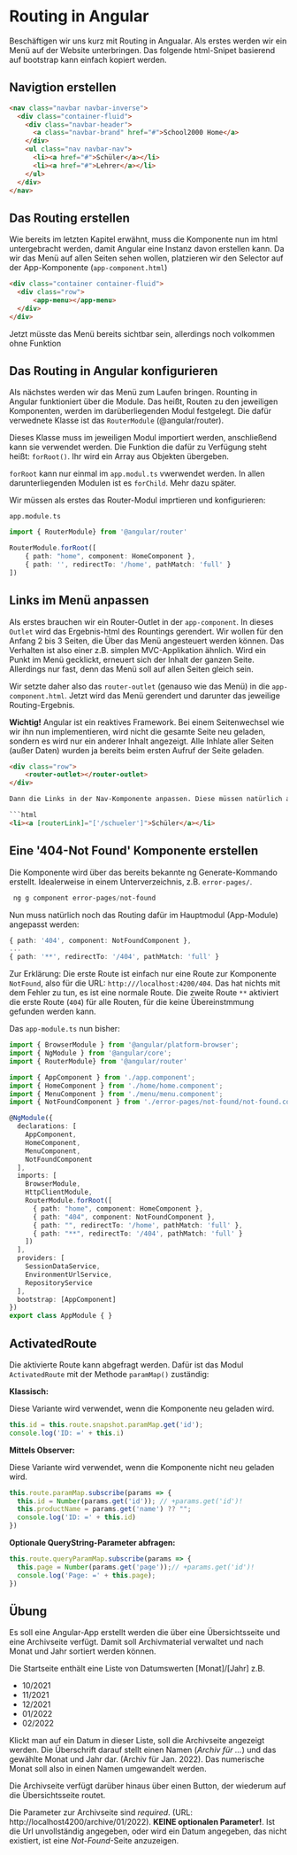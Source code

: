 # Routing in Angular

Beschäftigen wir uns kurz mit Routing in Angualar. Als erstes werden wir ein Menü auf der Website unterbringen. Das folgende html-Snipet basierend auf bootstrap kann einfach kopiert werden.

## Navigtion erstellen

```html
<nav class="navbar navbar-inverse">
  <div class="container-fluid">
    <div class="navbar-header">
      <a class="navbar-brand" href="#">School2000 Home</a>
    </div>
    <ul class="nav navbar-nav">
      <li><a href="#">Schüler</a></li>
      <li><a href="#">Lehrer</a></li>
    </ul>
  </div>
</nav>
```

## Das Routing erstellen

Wie bereits im letzten Kapitel erwähnt, muss die Komponente nun im html untergebracht werden, damit Angular eine Instanz davon erstellen kann. Da wir das Menü auf allen Seiten sehen wollen, platzieren wir den Selector auf der App-Komponente (`app-component.html`)

```html
<div class="container container-fluid">
  <div class="row">
      <app-menu></app-menu>
  </div>
</div>
```

Jetzt müsste das Menü bereits sichtbar sein, allerdings noch volkommen ohne Funktion

## Das Routing in Angular konfigurieren

Als nächstes werden wir das Menü zum Laufen bringen. Rounting in Angular funktioniert über die Module. Das heißt, Routen zu den jeweiligen Komponenten, werden im darüberliegenden Modul festgelegt. Die dafür verwednete Klasse ist das `RouterModule` (@angular/router).

Dieses Klasse muss im jeweiligen Modul importiert werden, anschließend kann sie verwendet werden. Die Funktion die dafür zu Verfügung steht heißt: `forRoot()`. Ihr wird ein Array aus Objekten übergeben.

`forRoot` kann nur einmal im `app.modul.ts` vwerwendet werden. In allen darunterliegenden Modulen ist es `forChild`. Mehr dazu später.

Wir müssen als erstes das Router-Modul imprtieren und konfigurieren:

`app.module.ts`

```typescript
import { RouterModule} from '@angular/router'
```

```typescript
RouterModule.forRoot([
    { path: "home", component: HomeComponent },
    { path: '', redirectTo: '/home', pathMatch: 'full' }
])
```

## Links im Menü anpassen

Als erstes brauchen wir ein Router-Outlet in der `app-component`. In dieses `Outlet` wird das Ergebnis-html des Rountings gerendert. Wir wollen für den Anfang 2 bis 3 Seiten, die Über das Menü angesteuert werden können. Das Verhalten ist also einer z.B. simplen MVC-Applikation ähnlich. Wird ein Punkt im Menü gecklickt, erneuert sich der Inhalt der ganzen Seite. Allerdings nur fast, denn das Menü soll auf allen Seiten gleich sein.

Wir setzte daher also das `router-outlet` (genauso wie das Menü) in die `app-component.html`. Jetzt wird das Menü gerendert und darunter das jeweilige Routing-Ergebnis.

**Wichtig!**
Angular ist ein reaktives Framework. Bei einem Seitenwechsel wie wir ihn nun implementieren, wird nicht die gesamte Seite neu geladen, sondern es wird nur ein anderer Inhalt angezeigt. Alle Inhlate aller Seiten (außer Daten) wurden ja bereits beim ersten Aufruf der Seite geladen.

```html
<div class="row">
    <router-outlet></router-outlet>
</div>

Dann die Links in der Nav-Komponente anpassen. Diese müssen natürlich auf ein Event-Bindig gesetzt werden. Ein Click ist ein Event, also Event-Binding.

```html
<li><a [routerLink]="['/schueler']">Schüler</a></li>
```

## Eine '404-Not Found' Komponente erstellen

Die Komponente wird über das bereits bekannte ng Generate-Kommando erstellt. Idealerweise in einem Unterverzeichnis, z.B. `error-pages/`.

```powershell
 ng g component error-pages/not-found
 ```

Nun muss natürlich noch das Routing dafür im Hauptmodul (App-Module) angepasst werden:

```typescript
{ path: '404', component: NotFoundComponent },
...
{ path: '**', redirectTo: '/404', pathMatch: 'full' }
```

Zur Erklärung: Die erste Route ist einfach nur eine Route zur Komponente `NotFound`, also für die URL: `http:///localhost:4200/404`. Das hat nichts mit dem Fehler zu tun, es ist eine normale Route. Die zweite Route `**` aktiviert die erste Route (`404`) für alle Routen, für die keine Übereinstmmung gefunden werden kann.

Das `app-module.ts` nun bisher:

```typescript
import { BrowserModule } from '@angular/platform-browser';
import { NgModule } from '@angular/core';
import { RouterModule} from '@angular/router'

import { AppComponent } from './app.component';
import { HomeComponent } from './home/home.component';
import { MenuComponent } from './menu/menu.component';
import { NotFoundComponent } from './error-pages/not-found/not-found.component';

@NgModule({
  declarations: [
    AppComponent,
    HomeComponent,
    MenuComponent,
    NotFoundComponent
  ],
  imports: [
    BrowserModule,
    HttpClientModule,
    RouterModule.forRoot([
      { path: "home", component: HomeComponent },
      { path: "404", component: NotFoundComponent },
      { path: "", redirectTo: '/home', pathMatch: 'full' },
      { path: "**", redirectTo: '/404', pathMatch: 'full' }
    ])
  ],
  providers: [
    SessionDataService,
    EnvironmentUrlService,
    RepositoryService
  ],
  bootstrap: [AppComponent]
})
export class AppModule { }
```
## ActivatedRoute

Die aktivierte Route kann abgefragt werden. Dafür ist das Modul `ActivatedRoute` mit der Methode `paramMap()` zuständig:

**Klassisch:**

Diese Variante wird verwendet, wenn die Komponente neu geladen wird.

```typescript
this.id = this.route.snapshot.paramMap.get('id');
console.log('ID: =' + this.i)
```

**Mittels Observer:**

Diese Variante wird verwendet, wenn die Komponente nicht neu geladen wird.

```typescript
this.route.paramMap.subscribe(params => {
  this.id = Number(params.get('id')); // +params.get('id')!
  this.productName = params.get('name') ?? "";
  console.log('ID: =' + this.id)
})
```
**Optionale QueryString-Parameter abfragen:**

```typescript
this.route.queryParamMap.subscribe(params => {
  this.page = Number(params.get('page'));// +params.get('id')!
  console.log('Page: =' + this.page);
})
```

## Übung

Es soll eine Angular-App erstellt werden die über eine Übersichtsseite und eine Archivseite verfügt. Damit soll Archivmaterial verwaltet und nach Monat und Jahr sortiert werden können.

Die Startseite enthält eine Liste von Datumswerten [Monat]/[Jahr]
z.B.
* 10/2021
* 11/2021
* 12/2021
* 01/2022
* 02/2022

Klickt man auf ein Datum in dieser Liste, soll die Archivseite angezeigt werden. Die Überschrift darauf stellt einen Namen (*Archiv für ...*) und das gewählte Monat und Jahr dar. (Archiv für Jan. 2022). Das numerische Monat soll also in einen Namen umgewandelt werden.

Die Archivseite verfügt darüber hinaus über einen Button, der wiederum auf die Übersichtsseite routet.

Die Parameter zur Archivseite sind *required*. (URL: http://localhost4200/archive/01/2022). **KEINE optionalen Parameter!**. Ist die Url unvollständig angegeben, oder wird ein Datum angegeben, das nicht existiert, ist eine *Not-Found*-Seite anzuzeigen.
